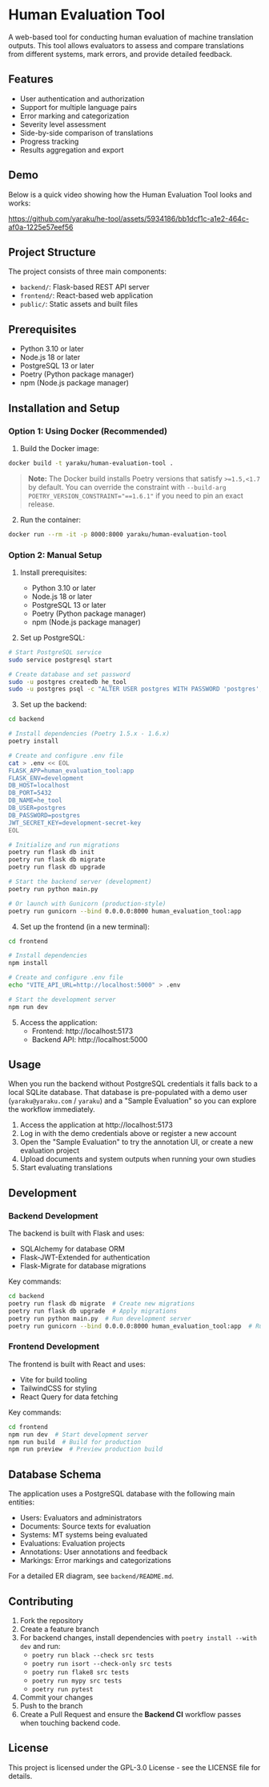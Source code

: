 # Human Evaluation Tool

A web-based tool for conducting human evaluation of machine translation outputs. This tool allows evaluators to assess and compare translations from different systems, mark errors, and provide detailed feedback.

## Features

- User authentication and authorization
- Support for multiple language pairs
- Error marking and categorization
- Severity level assessment
- Side-by-side comparison of translations
- Progress tracking
- Results aggregation and export

## Demo

Below is a quick video showing how the Human Evaluation Tool looks and works:

https://github.com/yaraku/he-tool/assets/5934186/bb1dcf1c-a1e2-464c-af0a-1225e57eef56

## Project Structure

The project consists of three main components:

- `backend/`: Flask-based REST API server
- `frontend/`: React-based web application
- `public/`: Static assets and built files

## Prerequisites

- Python 3.10 or later
- Node.js 18 or later
- PostgreSQL 13 or later
- Poetry (Python package manager)
- npm (Node.js package manager)

## Installation and Setup

### Option 1: Using Docker (Recommended)

1. Build the Docker image:
```sh
docker build -t yaraku/human-evaluation-tool .
```

> **Note:** The Docker build installs Poetry versions that satisfy `>=1.5,<1.7` by default. You can override the constraint with
> `--build-arg POETRY_VERSION_CONSTRAINT="==1.6.1"` if you need to pin an exact release.

2. Run the container:
```sh
docker run --rm -it -p 8000:8000 yaraku/human-evaluation-tool
```

### Option 2: Manual Setup

1. Install prerequisites:
   - Python 3.10 or later
   - Node.js 18 or later
   - PostgreSQL 13 or later
   - Poetry (Python package manager)
   - npm (Node.js package manager)

2. Set up PostgreSQL:
```sh
# Start PostgreSQL service
sudo service postgresql start

# Create database and set password
sudo -u postgres createdb he_tool
sudo -u postgres psql -c "ALTER USER postgres WITH PASSWORD 'postgres';"
```

3. Set up the backend:
```sh
cd backend

# Install dependencies (Poetry 1.5.x - 1.6.x)
poetry install

# Create and configure .env file
cat > .env << EOL
FLASK_APP=human_evaluation_tool:app
FLASK_ENV=development
DB_HOST=localhost
DB_PORT=5432
DB_NAME=he_tool
DB_USER=postgres
DB_PASSWORD=postgres
JWT_SECRET_KEY=development-secret-key
EOL

# Initialize and run migrations
poetry run flask db init
poetry run flask db migrate
poetry run flask db upgrade

# Start the backend server (development)
poetry run python main.py

# Or launch with Gunicorn (production-style)
poetry run gunicorn --bind 0.0.0.0:8000 human_evaluation_tool:app
```

4. Set up the frontend (in a new terminal):
```sh
cd frontend

# Install dependencies
npm install

# Create and configure .env file
echo "VITE_API_URL=http://localhost:5000" > .env

# Start the development server
npm run dev
```

5. Access the application:
   - Frontend: http://localhost:5173
   - Backend API: http://localhost:5000

## Usage

When you run the backend without PostgreSQL credentials it falls back to a local SQLite database. That database is pre-populated with a demo user (`yaraku@yaraku.com` / `yaraku`) and a "Sample Evaluation" so you can explore the workflow immediately.

1. Access the application at http://localhost:5173
2. Log in with the demo credentials above or register a new account
3. Open the "Sample Evaluation" to try the annotation UI, or create a new evaluation project
4. Upload documents and system outputs when running your own studies
5. Start evaluating translations

## Development

### Backend Development

The backend is built with Flask and uses:
- SQLAlchemy for database ORM
- Flask-JWT-Extended for authentication
- Flask-Migrate for database migrations

Key commands:
```sh
cd backend
poetry run flask db migrate  # Create new migrations
poetry run flask db upgrade  # Apply migrations
poetry run python main.py  # Run development server
poetry run gunicorn --bind 0.0.0.0:8000 human_evaluation_tool:app  # Run with Gunicorn
```

### Frontend Development

The frontend is built with React and uses:
- Vite for build tooling
- TailwindCSS for styling
- React Query for data fetching

Key commands:
```sh
cd frontend
npm run dev  # Start development server
npm run build  # Build for production
npm run preview  # Preview production build
```

## Database Schema

The application uses a PostgreSQL database with the following main entities:

- Users: Evaluators and administrators
- Documents: Source texts for evaluation
- Systems: MT systems being evaluated
- Evaluations: Evaluation projects
- Annotations: User annotations and feedback
- Markings: Error markings and categorizations

For a detailed ER diagram, see `backend/README.md`.

## Contributing

1. Fork the repository
2. Create a feature branch
3. For backend changes, install dependencies with `poetry install --with dev` and run:
   - `poetry run black --check src tests`
   - `poetry run isort --check-only src tests`
   - `poetry run flake8 src tests`
   - `poetry run mypy src tests`
   - `poetry run pytest`
4. Commit your changes
5. Push to the branch
6. Create a Pull Request and ensure the **Backend CI** workflow passes when touching backend code.

## License

This project is licensed under the GPL-3.0 License - see the LICENSE file for details.
